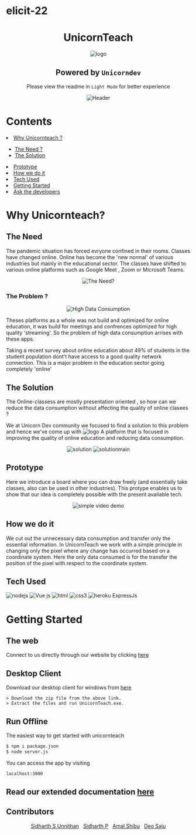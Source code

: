 # elicit-22

<div align="center">

# UnicornTeach <br>
![logo](https://github.com/hackerflow-io/UnicornDev-s/blob/main/public/images/logo.svg)
## Powered by ```Unicorndev``` <br>
Please view the readme in ```Light Mode``` for better experience
</div>

<div align="center">
  
![Header](https://github.com/hackerflow-io/UnicornDev-s/blob/main/Assets/UnicornTeachHeader.png)

</div>


# Contents
<li><a href="#why-unicornteach?">Why Unicornteach ?</a></li>
  <ul>
    <li><a href="#the-need">The Need ?</a></li> 
    <li><a href="#the-solution">The Solution</a></li>
   </ul>
<li><a href="#prototype">Prototype</a></li>
<li><a href="#how-we-do-it">How we do it</a></li>
<li><a href="#tech-used">Tech Used</a></li>   
<li><a href="#getting-started">Getting Started</a></li>
<li><a href="#contributors">Ask the developers</a></li>

# Why Unicornteach?

## The Need

The pandemic situation has forced evryone confined in their rooms. Classes have changed online. Online has become the 'new normal' of various industries but mainly in the educational sector. The classes have shifted to various online platforms such as Google Meet , Zoom or Microsoft Teams.

<div align="center">
  
![The Need?](https://github.com/hackerflow-io/UnicornDev-s/blob/main/Assets/theprob.png)

</div>

### The Problem ?

<div align="center">

![High Data Consumption](https://github.com/hackerflow-io/UnicornDev-s/blob/main/Assets/highdata.png)

</div>

Theses platforms as a whole was not build and optimized for online education, it was build for meetings and confrences optimized for high quality 'streaming'. So the problem of high data consumption arrises with these apps.

Taking a recent survey about online education about 49% of students in the student population dont't have access to a good quality network connection. This is a major problem in the education sector going completely 'online' 

## The Solution

The Online-classess are mostly presentation oriented , so how can we reduce the data consumption without affecting the quality of online clasees ?

We at Unicorn Dev community we focused to find a solution to this problem and hence we've come up with ![logo](https://github.com/hackerflow-io/UnicornDev-s/blob/main/public/images/logo.svg)
A platform that is focused in improving the quality of online education and reducing data consumption.

<div align="center">
  
![solution](https://github.com/hackerflow-io/UnicornDev-s/blob/main/Assets/solution.png)
![solutionmain](https://github.com/hackerflow-io/UnicornDev-s/blob/main/Assets/solution%20main.png)

</div>


## Prototype

Here we introduce a board where you can draw freely (and essentially take classes, also can be used in other industries). This protype enables us to show that our idea is completely possible with the present available tech.

<div align="center">
  
![simple video demo](https://github.com/hackerflow-io/UnicornDev-s/blob/main/Assets/simplevideodemo.gif)

</div>

## How we do it

We cut out the unnecessary data consumption and transfer only the essential information. In UnicornTeach we work with a simple principle in changing only the pixel where any change has occurred based on a coordinate system. Here the only data consumed is for the transfer the position of the pixel with respect to the coordinate system.

## Tech Used

![nodejs](https://img.icons8.com/color/50/000000/nodejs.png)
![Vue js](https://img.icons8.com/color/48/000000/vue-js.png)
![html](https://img.icons8.com/color/48/000000/html-5.png)
![css3](https://img.icons8.com/dusk/64/000000/css3.png)
![heroku](https://img.icons8.com/nolan/64/heroku.png)
ExpressJs    


# Getting Started
## The web
Connect to us directly through our website by clicking [here](https://unicornteach.herokuapp.com/)

## Desktop Client
Download our desktop client for windows from [here]()
~~~
> Download the zip file from the above link.
> Extract the files and run UnicornTeach.exe.
~~~
## Run Offline

The easiest way to get started with unicornteach

```bash
$ npm i package.json
$ node server.js
```

You can access the app by visiting

```bash
localhost:3000
```
## Read our extended documentation [here](https://docs.google.com/presentation/d/1X_5cFYmizqu-8cp4DHltDiI17BK6T65KlEPaCuGE_Vc/edit?usp=sharingg)

## Contributors



<div align="center">
  <a href="https://github.com/sidharthpunathil" >Sidharth S Unnithan</a>
  &nbsp;
  <a href="https://github.com/theamalshibu" >Sidharth P</a>
  &nbsp;
  <a href="https://github.com/sid2020-devil" >Amal Shibu</a>
  &nbsp;
  <a href="https://github.com/Deosaju" >Deo Saju</a>
</div>
